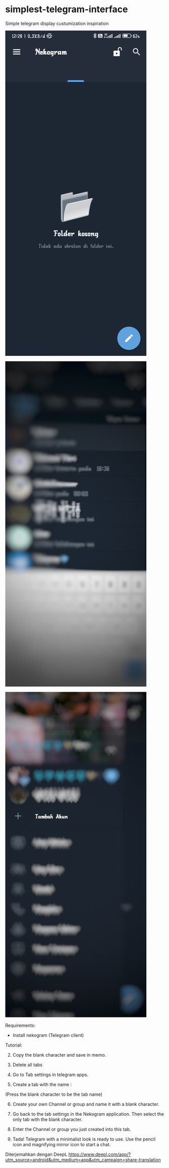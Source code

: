 # simplest-telegram-interface

Simple telegram display custumization inspiration

![img](./img0.jpg)

![img1](./img1.jpeg)

![img2](./img2.jpeg)

Requirements:

- Install nekogram (Telegram client)

Tutorial:

2. Copy the blank character and save in memo.

3. Delete all tabs
 
4. Go to Tab settings in telegram apps.

5. Create a tab with the name :

(Press the blank character to be the tab name)

6. Create your own Channel or group and name it with a blank character.

7. Go back to the tab settings in the Nekogram application. Then select the only tab with the blank character.

8. Enter the Channel or group you just created into this tab.

9. Tada! Telegram with a minimalist look is ready to use. Use the pencil icon and magnifying mirror icon to start a chat.


Diterjemahkan dengan DeepL https://www.deepl.com/app/?utm_source=android&utm_medium=app&utm_campaign=share-translation
